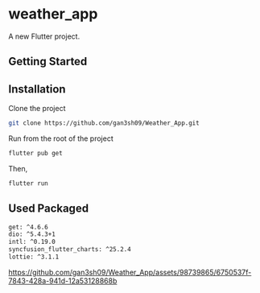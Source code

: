 # weather_app

A new Flutter project.

## Getting Started

## Installation

Clone the project

```bash
git clone https://github.com/gan3sh09/Weather_App.git
```
Run from the root of the project
```bash
flutter pub get
```
Then,
```bash
flutter run
```

## Used Packaged

```bash
get: ^4.6.6
dio: ^5.4.3+1
intl: ^0.19.0
syncfusion_flutter_charts: ^25.2.4
lottie: ^3.1.1
```





https://github.com/gan3sh09/Weather_App/assets/98739865/6750537f-7843-428a-941d-12a53128868b






